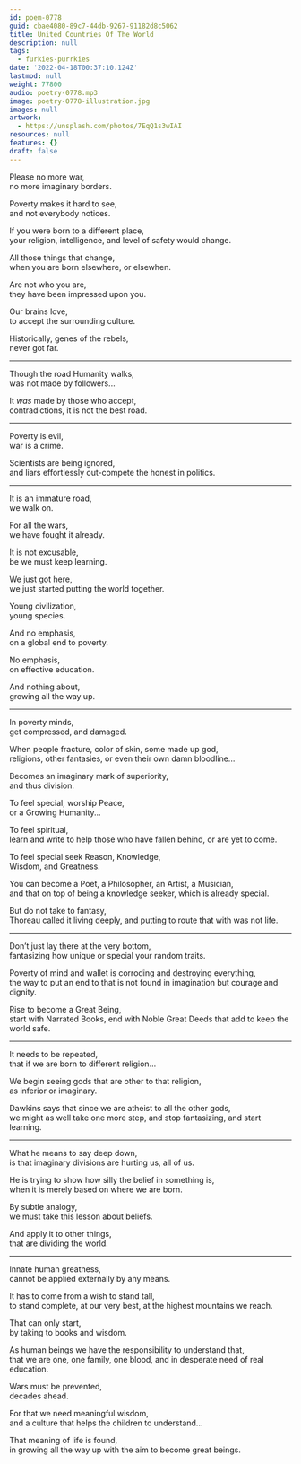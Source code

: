 ```yaml
---
id: poem-0778
guid: cbae4080-89c7-44db-9267-91182d8c5062
title: United Countries Of The World
description: null
tags:
  - furkies-purrkies
date: '2022-04-18T00:37:10.124Z'
lastmod: null
weight: 77800
audio: poetry-0778.mp3
image: poetry-0778-illustration.jpg
images: null
artwork:
  - https://unsplash.com/photos/7EqQ1s3wIAI
resources: null
features: {}
draft: false
---
```


Please no more war,\
no more imaginary borders.

Poverty makes it hard to see,\
and not everybody notices.

If you were born to a different place,\
your religion, intelligence, and level of safety would change.

All those things that change,\
when you are born elsewhere, or elsewhen.

Are not who you are,\
they have been impressed upon you.

Our brains love,\
to accept the surrounding culture.

Historically, genes of the rebels,\
never got far.

---

Though the road Humanity walks,\
was not made by followers...

It *was* made by those who accept,\
contradictions, it is not the best road.

---

Poverty is evil,\
war is a crime.

Scientists are being ignored,\
and liars effortlessly out-compete the honest in politics.

---

It is an immature road,\
we walk on.

For all the wars,\
we have fought it already.

It is not excusable,\
be we must keep learning.

We just got here,\
we just started putting the world together.

Young civilization,\
young species.

And no emphasis,\
on a global end to poverty.

No emphasis,\
on effective education.

And nothing about,\
growing all the way up.

---

In poverty minds,\
get compressed, and damaged.

When people fracture, color of skin, some made up god,\
religions, other fantasies, or even their own damn bloodline...

Becomes an imaginary mark of superiority,\
and thus division.

To feel special, worship Peace,\
or a Growing Humanity...

To feel spiritual,\
learn and write to help those who have fallen behind, or are yet to come.

To feel special seek Reason, Knowledge,\
Wisdom, and Greatness.

You can become a Poet, a Philosopher, an Artist, a Musician,\
and that on top of being a knowledge seeker, which is already special.

But do not take to fantasy,\
Thoreau called it living deeply, and putting to route that with was not life.

---

Don’t just lay there at the very bottom,\
fantasizing how unique or special your random traits.

Poverty of mind and wallet is corroding and destroying everything,\
the way to put an end to that is not found in imagination but courage and dignity.

Rise to become a Great Being,\
start with Narrated Books, end with Noble Great Deeds that add to keep the world safe.

---

It needs to be repeated,\
that if we are born to different religion...

We begin seeing gods that are other to that religion,\
as inferior or imaginary.

Dawkins says that since we are atheist to all the other gods,\
we might as well take one more step, and stop fantasizing, and start learning.

---

What he means to say deep down,\
is that imaginary divisions are hurting us, all of us.

He is trying to show how silly the belief in something is,\
when it is merely based on where we are born.

By subtle analogy,\
we must take this lesson about beliefs.

And apply it to other things,\
that are dividing the world.

---

Innate human greatness,\
cannot be applied externally by any means.

It has to come from a wish to stand tall,\
to stand complete, at our very best, at the highest mountains we reach.

That can only start,\
by taking to books and wisdom.

As human beings we have the responsibility to understand that,\
that we are one, one family, one blood, and in desperate need of real education.

Wars must be prevented,\
decades ahead.

For that we need meaningful wisdom,\
and a culture that helps the children to understand...

That meaning of life is found,\
in growing all the way up with the aim to become great beings.
